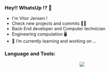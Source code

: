 ### Hey!! WhatsUp !? 👋
- I'm Vitor Jensen !
- Check new projects and commits 🚀🚀
- Back-End developer and Computer technician
- Engineering computation 🖥️
- 🔭 I’m currently learning and working on ...

<h3>Language and Tools:</h3>
<p align="center">
  <a href="https://github.com/vitorjensen">
    <img src="https://skillicons.dev/icons?i=github,git,vscode,php,html,css,laravel,bootstrap,javascript,c,mysql,wordpress" />
  </a>
</p>
